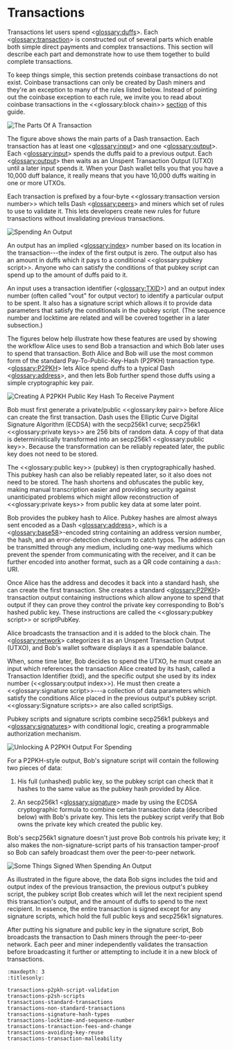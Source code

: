 # Transactions

Transactions let users spend <<glossary:duffs>>. Each <<glossary:transaction>> is constructed out of several parts which enable both simple direct payments and complex transactions. This section will describe each part and demonstrate how to use them together to build complete transactions.

To keep things simple, this section pretends coinbase transactions do not exist. Coinbase transactions can only be created by Dash miners and they're an exception to many of the rules listed below. Instead of pointing out the coinbase exception to each rule, we invite you to read about coinbase transactions in the <<glossary:block chain>> [section](../guide/block-chain) of this guide.

![The Parts Of A Transaction](https://dash-docs.github.io/img/dev/en-tx-overview.svg)

The figure above shows the main parts of a Dash transaction. Each transaction has at least one <<glossary:input>> and one <<glossary:output>>. Each <<glossary:input>> spends the duffs paid to a previous output. Each <<glossary:output>> then waits as an Unspent Transaction Output (UTXO) until a later input spends it. When your Dash wallet tells you that you have a 10,000 duff balance, it really means that you have 10,000 duffs waiting in one or more UTXOs.

Each transaction is prefixed by a four-byte <<glossary:transaction version number>> which tells Dash <<glossary:peers>> and miners which set of rules to use to validate it.  This lets developers create new rules for future transactions without invalidating previous transactions.

![Spending An Output](https://dash-docs.github.io/img/dev/en-tx-overview-spending.svg)

An output has an implied <<glossary:index>> number based on its location in the transaction---the index of the first output is zero. The output also has an amount in duffs which it pays to a conditional <<glossary:pubkey script>>. Anyone who can satisfy the conditions of that pubkey script can spend up to the amount of duffs paid to it.

An input uses a transaction identifier (<<glossary:TXID>>) and an output index number (often called "vout" for output vector) to identify a particular output to be spent. It also has a signature script which allows it to provide data parameters that satisfy the conditionals in the pubkey script. (The sequence number and locktime are related and will be covered together in a later subsection.)

The figures below help illustrate how these features are used by showing the workflow Alice uses to send Bob a transaction and which Bob later uses to spend that transaction. Both Alice and Bob will use the most common form of the standard Pay-To-Public-Key-Hash (P2PKH) transaction type. <<glossary:P2PKH>> lets Alice spend duffs to a typical Dash <<glossary:address>>, and then lets Bob further spend those duffs using a simple cryptographic key pair.

![Creating A P2PKH Public Key Hash To Receive Payment](https://dash-docs.github.io/img/dev/en-creating-p2pkh-output.svg)

Bob must first generate a private/public <<glossary:key pair>> before Alice can create the first transaction. Dash uses the Elliptic Curve Digital Signature Algorithm (ECDSA) with the secp256k1 curve; secp256k1 <<glossary:private keys>> are 256 bits of random data. A copy of that data is deterministically transformed into an secp256k1 <<glossary:public key>>. Because the transformation can be reliably repeated later, the public key does not need to be stored.

The <<glossary:public key>> (pubkey) is then cryptographically hashed. This pubkey hash can also be reliably repeated later, so it also does not need to be stored. The hash shortens and obfuscates the public key, making manual transcription easier and providing security against unanticipated problems which might allow reconstruction of <<glossary:private keys>> from public key data at some later point.

Bob provides the pubkey hash to Alice. Pubkey hashes are almost always sent encoded as a Dash <<glossary:address>>, which is a <<glossary:base58>>-encoded string containing an address version number, the hash, and an error-detection checksum to catch typos. The address can be transmitted through any medium, including one-way mediums which prevent the spender from communicating with the receiver, and it can be further encoded into another format, such as a QR code containing a `dash:` URI.

Once Alice has the address and decodes it back into a standard hash, she can create the first transaction. She creates a standard <<glossary:P2PKH>> transaction output containing instructions which allow anyone to spend that output if they can prove they control the private key corresponding to Bob's hashed public key. These instructions are called the <<glossary:pubkey script>>
or scriptPubKey.

Alice broadcasts the transaction and it is added to the block chain. The <<glossary:network>> categorizes it as an Unspent Transaction Output (UTXO), and Bob's wallet software displays it as a spendable balance.

When, some time later, Bob decides to spend the UTXO, he must create an input which references the transaction Alice created by its hash, called a Transaction Identifier (txid), and the specific output she used by its index number (<<glossary:output index>>). He must then create a <<glossary:signature script>>---a collection of data parameters which satisfy the conditions Alice placed in the previous output's pubkey script.  <<glossary:Signature scripts>> are also called scriptSigs.

Pubkey scripts and signature scripts combine secp256k1 pubkeys and <<glossary:signatures>> with conditional logic, creating a programmable authorization mechanism.

![Unlocking A P2PKH Output For Spending](https://dash-docs.github.io/img/dev/en-unlocking-p2pkh-output.svg)

For a P2PKH-style output, Bob's signature script will contain the following two pieces of data:

1. His full (unhashed) public key, so the pubkey script can check that it hashes to the same value as the pubkey hash provided by Alice.

2. An secp256k1 <<glossary:signature>> made by using the ECDSA cryptographic formula to combine certain transaction data (described below) with Bob's private key. This lets the pubkey script verify that Bob owns the private key which created the public key.

Bob's secp256k1 signature doesn't just prove Bob controls his private key; it also makes the non-signature-script parts of his transaction tamper-proof so Bob can safely broadcast them over the peer-to-peer network.

![Some Things Signed When Spending An Output](https://dash-docs.github.io/img/dev/en-signing-output-to-spend.svg)

As illustrated in the figure above, the data Bob signs includes the txid and output index of the previous transaction, the previous output's pubkey script, the pubkey script Bob creates which will let the next recipient spend this transaction's output, and the amount of duffs to spend to the next recipient. In essence, the entire transaction is signed except for any signature scripts, which hold the full public keys and secp256k1 signatures.

After putting his signature and public key in the signature script, Bob broadcasts the transaction to Dash miners through the peer-to-peer network. Each peer and miner independently validates the transaction before broadcasting it further or attempting to include it in a new block of transactions.

```{toctree}
:maxdepth: 3
:titlesonly:

transactions-p2pkh-script-validation
transactions-p2sh-scripts
transactions-standard-transactions
transactions-non-standard-transactions
transactions-signature-hash-types
transactions-locktime-and-sequence-number
transactions-transaction-fees-and-change
transactions-avoiding-key-reuse
transactions-transaction-malleability
```
